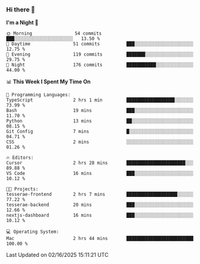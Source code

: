 ### Hi there 👋

<!--
**ALiersEL/ALiersEL** is a ✨ _special_ ✨ repository because its `README.md` (this file) appears on your GitHub profile.

Here are some ideas to get you started:

- 🔭 I’m currently working on ...
- 🌱 I’m currently learning ...
- 👯 I’m looking to collaborate on ...
- 🤔 I’m looking for help with ...
- 💬 Ask me about ...
- 📫 How to reach me: ...
- 😄 Pronouns: ...
- ⚡ Fun fact: ...
-->

<!--START_SECTION:waka-->
**I'm a Night 🦉** 

```text
🌞 Morning                54 commits          ███░░░░░░░░░░░░░░░░░░░░░░   13.50 % 
🌆 Daytime                51 commits          ███░░░░░░░░░░░░░░░░░░░░░░   12.75 % 
🌃 Evening                119 commits         ███████░░░░░░░░░░░░░░░░░░   29.75 % 
🌙 Night                  176 commits         ███████████░░░░░░░░░░░░░░   44.00 % 
```


📊 **This Week I Spent My Time On** 

```text
💬 Programming Languages: 
TypeScript               2 hrs 1 min         ██████████████████░░░░░░░   73.99 % 
Bash                     19 mins             ███░░░░░░░░░░░░░░░░░░░░░░   11.70 % 
Python                   13 mins             ██░░░░░░░░░░░░░░░░░░░░░░░   08.15 % 
Git Config               7 mins              █░░░░░░░░░░░░░░░░░░░░░░░░   04.71 % 
CSS                      2 mins              ░░░░░░░░░░░░░░░░░░░░░░░░░   01.26 % 

🔥 Editors: 
Cursor                   2 hrs 28 mins       ██████████████████████░░░   89.88 % 
VS Code                  16 mins             ███░░░░░░░░░░░░░░░░░░░░░░   10.12 % 

🐱‍💻 Projects: 
tesserae-frontend        2 hrs 7 mins        ███████████████████░░░░░░   77.22 % 
tesserae-backend         20 mins             ███░░░░░░░░░░░░░░░░░░░░░░   12.66 % 
nextjs-dashboard         16 mins             ███░░░░░░░░░░░░░░░░░░░░░░   10.12 % 

💻 Operating System: 
Mac                      2 hrs 44 mins       █████████████████████████   100.00 % 
```


 Last Updated on 02/16/2025 15:11:21 UTC
<!--END_SECTION:waka-->
